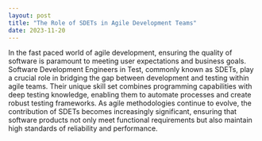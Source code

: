 ```yaml
---
layout: post
title: "The Role of SDETs in Agile Development Teams"
date: 2023-11-20
---
```


In the fast paced world of agile development, ensuring the quality of software is paramount to meeting user expectations and business goals. Software Development Engineers in Test, commonly known as SDETs, play a crucial role in bridging the gap between development and testing within agile teams. Their unique skill set combines programming capabilities with deep testing knowledge, enabling them to automate processes and create robust testing frameworks. As agile methodologies continue to evolve, the contribution of SDETs becomes increasingly significant, ensuring that software products not only meet functional requirements but also maintain high standards of reliability and performance.
